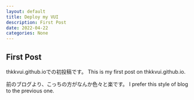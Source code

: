 ```yaml
---
layout: default
title: Deploy my VUI
description: First Post
date: 2022-04-22
categories: None
---
```


## **First Post**

thkkvui.github.ioでの初投稿です。
This is my first post on thkkvui.github.io.

前のブログより、こっちの方がなんか色々と楽です。
I prefer this style of blog to the previous one.
